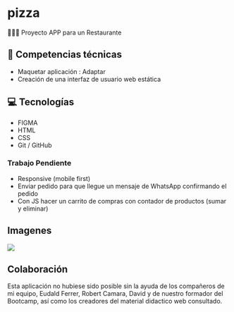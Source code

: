 # pizza
🍕🍔🍟 Proyecto APP para un Restaurante

## 🔧 Competencias técnicas

- Maquetar aplicación : Adaptar
- Creación de una interfaz de usuario web estática

## 💻 Tecnologías

- FIGMA
- HTML
- CSS
- Git / GitHub

### Trabajo Pendiente
- Responsive (mobile first)
- Enviar pedido para que llegue un mensaje de WhatsApp confirmando el pedido
- Con JS hacer un carrito de compras con contador de productos (sumar y eliminar)



## Imagenes

[![](https://i.ibb.co/rbSsR19/pizza-planet.png)](https://i.ibb.co/rbSsR19/pizza-planet.png)

## Colaboración
Esta aplicación no hubiese sido posible sin la ayuda de los compañeros de mi equipo, Eudald Ferrer, Robert Camara, David y de nuestro formador del Bootcamp, así como los creadores del material didactico web consultado.
